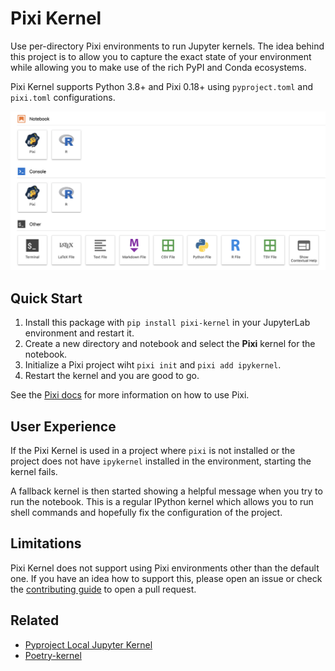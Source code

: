 # Pixi Kernel

Use per-directory Pixi environments to run Jupyter kernels. The idea behind this project is to
allow you to capture the exact state of your environment while allowing you to make use of the rich
PyPI and Conda ecosystems.

Pixi Kernel supports Python 3.8+ and Pixi 0.18+ using `pyproject.toml` and `pixi.toml`
configurations.

![JupyterLab launcher screen showing Pixi Kernel](assets/image1.png)

## Quick Start

1. Install this package with `pip install pixi-kernel` in your JupyterLab environment and restart
   it.
2. Create a new directory and notebook and select the **Pixi** kernel for the notebook.
3. Initialize a Pixi project wiht `pixi init` and `pixi add ipykernel`.
4. Restart the kernel and you are good to go.

See the [Pixi docs](https://pixi.sh/latest/) for more information on how to use Pixi.

## User Experience

If the Pixi Kernel is used in a project where `pixi` is not installed or the project does not have
`ipykernel` installed in the environment, starting the kernel fails.

A fallback kernel is then started showing a helpful message when you try to run the notebook. This
is a regular IPython kernel which allows you to run shell commands and hopefully fix the
configuration of the project.

## Limitations

Pixi Kernel does not support using Pixi environments other than the default one. If you have an
idea how to support this, please open an issue or check the [contributing guide](CONTRIBUTING.md)
to open a pull request.

## Related

- [Pyproject Local Jupyter Kernel](https://github.com/bluss/pyproject-local-kernel)
- [Poetry-kernel](https://github.com/pathbird/poetry-kernel)
